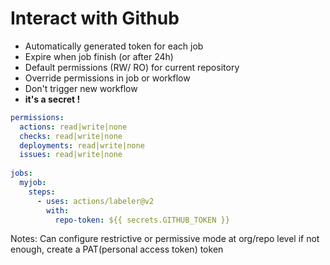 <!-- .slide: class="with-code" -->
# Interact with Github 

- Automatically generated token for each job
- Expire when job finish (or after 24h)
- Default permissions (RW/ RO) for current repository
- Override permissions in job or workflow
- Don't trigger new workflow
- **it's a secret !**

```yaml
permissions:
  actions: read|write|none
  checks: read|write|none
  deployments: read|write|none
  issues: read|write|none
  
jobs:
  myjob:
    steps:
      - uses: actions/labeler@v2
        with:
          repo-token: ${{ secrets.GITHUB_TOKEN }}
```

Notes: 
Can configure restrictive or permissive mode at org/repo level
if not enough, create a PAT(personal access token) token 

